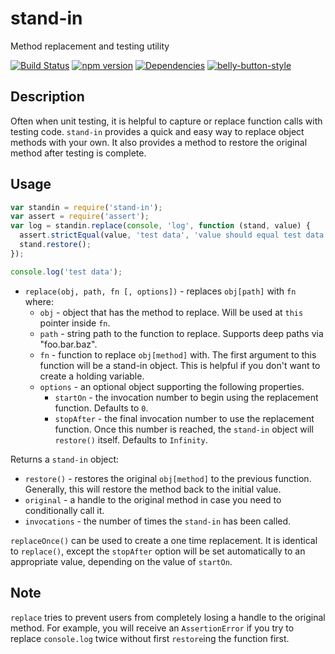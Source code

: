 # stand-in
Method replacement and testing utility

[![Build Status](https://travis-ci.org/continuationlabs/stand-in.svg?branch=master)](https://travis-ci.org/continuationlabs/stand-in)
[![npm version](https://img.shields.io/npm/v/stand-in.svg)](https://www.npmjs.org/package/stand-in)
[![Dependencies](https://img.shields.io/david/continuationlabs/stand-in.svg)](https://github.com/continuationlabs/stand-in)
[![belly-button-style](https://img.shields.io/badge/eslint-bellybutton-4B32C3.svg)](https://github.com/continuationlabs/belly-button)


## Description

Often when unit testing, it is helpful to capture or replace function calls with testing code. `stand-in` provides a quick and easy way to replace object methods with your own. It also provides a method to restore the original method after testing is complete.

## Usage

```javascript
var standin = require('stand-in');
var assert = require('assert');
var log = standin.replace(console, 'log', function (stand, value) {
  assert.strictEqual(value, 'test data', 'value should equal test data');
  stand.restore();
});

console.log('test data');
```

- `replace(obj, path, fn [, options])` - replaces `obj[path]` with `fn` where:
  - `obj` - object that has the method to replace. Will be used at `this` pointer inside `fn`.
  - `path` - string path to the function to replace. Supports deep paths via "foo.bar.baz".
  - `fn` - function to replace `obj[method]` with. The first argument to this function will be a stand-in object. This is helpful if you don't want to create a holding variable.
  - `options` - an optional object supporting the following properties.
    - `startOn` - the invocation number to begin using the replacement function. Defaults to `0`.
    - `stopAfter` - the final invocation number to use the replacement function. Once this number is reached, the `stand-in` object will `restore()` itself. Defaults to `Infinity`.

Returns a `stand-in` object:
  - `restore()` - restores the original `obj[method]` to the previous function. Generally, this will restore the method back to the initial value.
  - `original` - a handle to the original method in case you need to conditionally call it.
  - `invocations` - the number of times the `stand-in` has been called.

`replaceOnce()` can be used to create a one time replacement. It is identical to `replace()`, except the `stopAfter` option will be set automatically to an appropriate value, depending on the value of `startOn`.

## Note

`replace` tries to prevent users from completely losing a handle to the original method. For example, you will receive an `AssertionError` if you try to replace `console.log` twice without first `restore`ing the function first.
